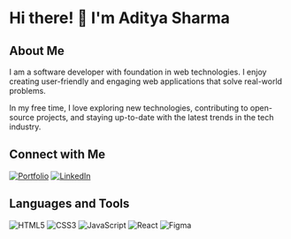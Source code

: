 # Hi there! 👋 I'm Aditya Sharma

## About Me
<p>
I am a software developer with foundation in web technologies. I enjoy creating user-friendly and engaging web applications that solve real-world problems.
</p>
<p>
In my free time, I love exploring new technologies, contributing to open-source projects, and staying up-to-date with the latest trends in the tech industry.
</p>

## Connect with Me
[![Portfolio](https://img.shields.io/badge/Portfolio-adisbio-brightgreen?style=flat-square&logo=vercel&logoColor=white)](https://adisbio.vercel.app)
[![LinkedIn](https://img.shields.io/badge/LinkedIn-aditya--sharma-blue?style=flat-square&logo=linkedin)](https://linkedin.com/in/aditya-sharma-334528296)

## Languages and Tools
![HTML5](https://img.shields.io/badge/-HTML5-E34F26?style=flat-square&logo=html5&logoColor=ffffff)
![CSS3](https://img.shields.io/badge/-CSS3-1572B6?style=flat-square&logo=css3&logoColor=ffffff)
![JavaScript](https://img.shields.io/badge/-JavaScript-F7DF1E?style=flat-square&logo=javascript&logoColor=black)
![React](https://img.shields.io/badge/-React-61DAFB?style=flat-square&logo=react&logoColor=ffffff)
![Figma](https://img.shields.io/badge/-Figma-F24E1E?style=flat-square&logo=figma&logoColor=white)
